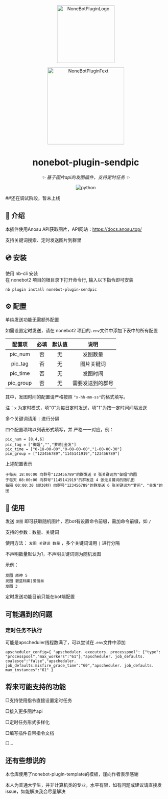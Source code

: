 <div align="center">
  <a href="https://v2.nonebot.dev/store"><img src="https://github.com/A-kirami/nonebot-plugin-template/blob/resources/nbp_logo.png" width="180" height="180" alt="NoneBotPluginLogo"></a>
  <br>
  <p><img src="https://github.com/A-kirami/nonebot-plugin-template/blob/resources/NoneBotPlugin.svg" width="240" alt="NoneBotPluginText"></p>
</div>

<div align="center">

# nonebot-plugin-sendpic

_✨ 基于图片api的发图插件，支持定时任务 ✨_



</a>
<img src="https://img.shields.io/badge/python-3.9+-blue.svg" alt="python">

</div>

##还在调试阶段，暂未上线

## 📖 介绍

本插件使用Anosu API获取图片，API网站：https://docs.anosu.top/

支持关键词搜索、定时发送图片到群里

## 💿 安装


<summary>使用 nb-cli 安装</summary>
在 nonebot2 项目的根目录下打开命令行, 输入以下指令即可安装

    nb plugin install nonebot-plugin-sendpic



## ⚙️ 配置
单纯发送功能无需额外配置

如需设置定时发送，请在 nonebot2 项目的`.env`文件中添加下表中的所有配置

|   配置项   | 必填 | 默认值 |      说明       |
| :-------: | :--: | :----: | :-------------: |
|  pic_num  |  否  |   无   |     发图数量     |
|  pic_tag  |  否  |   无   |    图片关键词    |
| pic_time  |  否  |   无   |     发图时间     |
| pic_group |  否  |   无   | 需要发送到的群号 |

其中，发图时间的配置请严格按照 `"x-hh-mm-ss"`的格式填写。

注：`x` 为定时模式，填"0"为每日定时发送，填"1"为按一定时间间隔发送

多个关键词请用 `|` 进行分隔

四个配置项均以列表形式填写，并 严格一一对应，例：
```
pic_num = [8,4,6]
pic_tag = ["御姐","","萝莉|金发"]
pic_time = ["0-18-00-00","0-08-00-00","1-00-00-30"]
pin_group = ["123456789","1145141919","123456789"]
```
上述配置表示
```
于每天 18:00:00 向群号"123456789"的群发送 8 张关键词为"御姐"的图
于每天 08:00:00 向群号"1145141919"的群发送 4 张无关键词的随机图
每隔 00:00:30（即30秒）向群号"123456789"的群发送 6 张关键词为"萝莉"、"金发"的图
```
## 🎉 使用

发送 `发图` 即可获取随机图片，若bot有设置命令前缀，需加命令前缀，如 `/`

支持的参数：数量、关键词

使用方法： `发图 关键词 数量` ，多个关键词请用 `|` 进行分隔

不声明数量默认为1，不声明关键词则为随机发图

示例：
```
发图 原神 5
发图 碧蓝档案|爱丽丝 
发图 3
```
定时发送功能目前只能在bot端配置

## 可能遇到的问题
### 定时任务不执行
可能是apscheduler线程数满了，可以尝试在`.env`文件中添加
```
apscheduler_config={ "apscheduler. executors. processpool": {"type": "processpool","max_workers":"61"},"apscheduler. job_defaults. coalesce":"false","apscheduler. job_defaults:misfire_grace_time":"60","apscheduler. job_defaults. max_instances":"61" }
```

## 将来可能支持的功能
□支持使用指令直接设置定时任务

□接入更多图片api

□定时任务形式多样化

□编写插件自带指令文档

□...

## 还有些想说的
本仓库使用了nonebot-plugin-template的模板，谨向作者表示感谢

本人为普通大学生，并非计算机类的专业，水平有限，如有问题或建议请直接发issue，如能解决我会尽量解决
